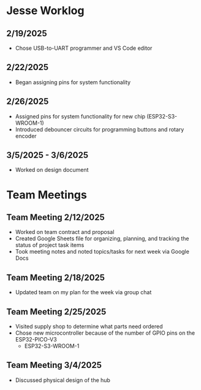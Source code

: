# Jesse Worklog
## 2/19/2025
- Chose USB-to-UART programmer and VS Code editor
## 2/22/2025
- Began assigning pins for system functionality
## 2/26/2025
- Assigned pins for system functionality for new chip (ESP32-S3-WROOM-1)
- Introduced debouncer circuits for programming buttons and rotary encoder
## 3/5/2025 - 3/6/2025
- Worked on design document

# Team Meetings
## Team Meeting 2/12/2025
- Worked on team contract and proposal
- Created Google Sheets file for organizing, planning, and tracking the status of project task items
- Took meeting notes and noted topics/tasks for next week via Google Docs
## Team Meeting 2/18/2025
- Updated team on my plan for the week via group chat
## Team Meeting 2/25/2025
- Visited supply shop to determine what parts need ordered
- Chose new microcontroller because of the number of GPIO pins on the ESP32-PICO-V3
  - ESP32-S3-WROOM-1
## Team Meeting 3/4/2025
- Discussed physical design of the hub
